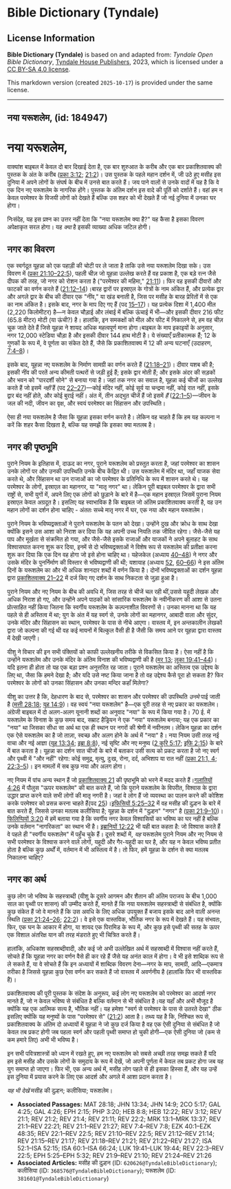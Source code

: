 # Bible Dictionary (Tyndale)

## License Information

**Bible Dictionary (Tyndale)** is based on and adapted from: _Tyndale Open Bible Dictionary_, [Tyndale House Publishers](https://tyndaleopenresources.com/), 2023, which is licensed under a [CC BY-SA 4.0 license](https://creativecommons.org/licenses/by-sa/4.0/legalcode.en).

This markdown version (created `2025-10-17`) is provided under the same license.



--------------------------------

## नया यरूशलेम, (id: 184947)

नया यरूशलेम,
============

वाक्यांश बाइबल में केवल दो बार दिखाई देता है, एक बार शुरुआत के करीब और एक बार प्रकाशितवाक्य की पुस्तक के अंत के करीब ([प्रका 3:12](https://ref.ly/Rev3:12); [21:2](https://ref.ly/Rev21:2))। उस पुस्तक के पहले महान दर्शन में, जी उठे हुए मसीह इस दुनिया में अपने लोगों के संघर्ष के बीच में उनसे बात करते हैं। जय पाने वालों से उनके वादों में यह है कि वे एक दिन नए यरूशलेम के नागरिक होंगे। पुस्तक के अंतिम दर्शन इस वादे की पूर्ति को दर्शाते हैं। वहां हम न केवल परमेश्वर के विजयी लोगों को देखते हैं बल्कि उस शहर को भी देखते हैं जो नई दुनिया में उनका घर होगा।

निःसंदेह, यह इस प्रश्न का उत्तर नहीं देता कि "नया यरूशलेम क्या है?" यह कैसा है इसका विवरण अपेक्षाकृत सरल होगा। यह *क्या* है इसकी व्याख्या अधिक जटिल होगी।

नगर का विवरण
------------

एक स्वर्गदूत यूहन्ना को एक पहाड़ी की चोटी पर ले जाता है ताकि उसे नया यरूशलेम दिखा सके। उस विवरण में ([प्रका 21:10–22:5](https://ref.ly/Rev21:10-Rev22:5)), पहली चीज़ जो यूहन्ना उल्लेख करते हैं वह प्रकाश है, एक बड़े रत्न जैसे दीपक की तरह, जो नगर को रोशन करता है ("परमेश्वर की महिमा," [21:11](https://ref.ly/Rev21:11))। फिर वह इसकी दीवारों और फाटकों का वर्णन करते हैं ([21:12–14](https://ref.ly/Rev21:12-Rev21:14))।बारह द्वारों पर इस्राएल के गोत्रों के नाम अंकित हैं, और प्रत्येक द्वार और अगले द्वार के बीच की दीवार एक "नींव," या खंड बनाती है, जिस पर मसीह के बारह प्रेरितों में से एक का नाम अंकित है। इसके बाद, नगर के माप दिए गए हैं (पद [15–17](https://ref.ly/Rev21:15-Rev21:17))। यह प्रत्येक दिशा में 1,400 मील (2,220 किलोमीटर) है—न केवल चौड़ाई और लंबाई में बल्कि ऊंचाई में भी—और इसकी दीवार 216 फीट (65\.8 मीटर) मोटी (या ऊंची?) है। हालांकि, इन समकक्षों को मील और फीट में निकालने से, हम वह चीज़ चूक जाते देते हैं जिसे यूहन्ना ने शायद अधिक महत्वपूर्ण माना होगा।बाइबल के माप इकाइयों के अनुसार, नगर 12,000 स्टेडिया चौड़ा है और इसकी दीवार 144 हाथ मोटी है। ये संख्याएँ प्रतीकात्मक हैं; 12 के गुणकों के रूप में, वे पूर्णता का संकेत देते हैं, जैसे कि प्रकाशितवाक्य में 12 की अन्य घटनाएँ (उदाहरण, [7:4–8](https://ref.ly/Rev7:4-Rev7:8))।

इसके बाद, यूहन्ना नए यरूशलेम के निर्माण सामग्री का वर्णन करते हैं ([21:18–21](https://ref.ly/Rev21:18-Rev21:21))। दीवार यशब की है; इसकी नींव की परतें अन्य कीमती पत्थरों से जड़ी हुई हैं; इसके द्वार मोती हैं; और इसके अंदर की सड़कों और भवन को "पारदर्शी सोने" से बनाया गया है। जहां तक नगर का सवाल है, यूहन्ना कई चीजों का उल्लेख करते हैं जो इसमें *नहीं* हैं (पद [22–27](https://ref.ly/Rev21:22-Rev21:27))—कोई मंदिर नहीं, कोई सूर्य या चन्द्रमा नहीं, कोई रात नहीं, इसके द्वार बंद नहीं होते, और कोई बुराई नहीं। अंत में, तीन अद्भुत चीजें हैं जो इसमें *हैं*  ([22:1–5](https://ref.ly/Rev22:1-Rev22:5))—जीवन के जल की नदी, जीवन का वृक्ष, और स्वयं परमेश्वर का सिंहासन और उपस्थिति।  
  
ऐसा ही नया यरूशलेम है जैसा कि यूहन्ना इसका वर्णन करते है। लेकिन वह चाहते हैं कि हम यह कल्पना न करें कि शहर कैसा दिखता है, बल्कि यह समझें कि इसका क्या मतलब है।

नगर की पृष्ठभूमि
----------------

पुराने नियम के इतिहास में, दाऊद का नगर, पुराने यरूशलेम को प्रस्तुत करता है, जहां परमेश्वर का शासन उनके लोगों पर और उनकी उपस्थिति उनके बीच केंद्रित थी। उस यरूशलेम में मंदिर था, जहाँ याजक सेवा करते थे, और सिंहासन था उन राजाओं का जो परमेश्वर के प्रतिनिधि के रूप में शासन करते थे। यह परमेश्वर के लोगों, इस्राएल का महानगर, या "मातृ नगर" था। लेकिन पूरी बाइबल परमेश्वर के द्वारा सभी राष्ट्रों से, सभी युगों में, अपने लिए एक लोगों को छुड़ाने के बारे में है—एक महान इस्राएल जिसमें पुराना नियम इस्राएल केवल अग्रदूत है। इसलिए यह स्वाभाविक है कि बाइबल जो अंतिम प्रकाशितवाक्य करती है, वह उन महान लोगों का दर्शन होना चाहिए \- अंततः सच्चे मातृ नगर में घर, एक नया और महान यरूशलेम।

पुराने नियम के भविष्यद्वक्ताओं ने पुराने यरूशलेम के पतन को देखा। उन्होंने दुख और क्रोध के साथ देखा क्योंकि इसने उस आशा को निराश कर दिया कि यह अपनी उच्च नियति तक जीवित रहेगा। जैसे\-जैसे यह पाप और मूर्खता से संक्रमित हो गया, और जैसे\-जैसे इसके राजाओं और याजकों ने अपने बुलाहट के साथ विश्वासघात करना शुरू कर दिया, इनमें से दो भविष्यद्वक्ताओं ने विशेष रूप से यरूशलेम की प्रतीक्षा करना शुरू कर दिया कि एक दिन वह होगा जो इसे होना चाहिए था। यहेजकेल (अध्याय [40–48](https://ref.ly/Ezek40:1-Ezek48:35)) ने नगर और उसके मंदिर के पुनर्निर्माण की विस्तार से भविष्यद्वाणी की थी; यशायाह (अध्याय [52](https://ref.ly/Isa52:1-Isa52:15), [60–66](https://ref.ly/Isa60:1-Isa66:24)) ने इस अंतिम दिनों के यरूशलेम का और भी अधिक शानदार शब्दों में वर्णन किया है। दोनों भविष्यद्वक्ताओं का दर्शन यूहन्ना द्वारा [प्रकाशितवाक्य 21–22](https://ref.ly/Rev21:1-Rev22:21) में दर्ज किए गए दर्शन के साथ निकटता से जुड़ा हुआ है।

पुराने नियम और नए नियम के बीच की अवधि में, जिस तरह से चीजें चल रही थीं,उससे यहूदी लेखक और अधिक निराश हो गए, और उन्होंने अपने पाठकों को सांसारिक यरूशलेम के नवीनीकरण की आशा से उतना प्रोत्साहित नहीं किया जितना कि स्वर्गीय यरूशलेम के कल्पनाशील विवरणों से। उनका मानना ​​था कि यह पहले से ही अस्तित्व में था; युग के अंत में यह स्वर्ग से, उनके लोगों का महानगर, आबादी वाला और सुंदर, उनके मंदिर और सिंहासन का स्थान, परमेश्वर के पास से नीचे आएगा। वास्तव में, इन अन्तकालीन लेखकों द्वारा जो कल्पना की गई थी वह कई मायनों में बिल्कुल वैसी ही है जैसी कि समय आने पर यूहन्ना द्वारा वास्तव में देखी जाएगी।

यीशु ने विचार की इन सभी पंक्तियों को काफी उल्लेखनीय तरीके से विकसित किया है। ऐसा नहीं है कि उन्होंने यरूशलेम और उनके मंदिर के अंतिम विनाश की भविष्यद्वाणी की है ([मर 13](https://ref.ly/Mark13:1-Mark13:37); [लूका 19:41–44](https://ref.ly/Luke19:41-Luke19:44))। यदि इतना ही होता तो यह एक बड़ा प्रश्न अनुत्तरित रह जाता। पुराने यरूशलेम का अस्तित्व एक उद्देश्य के लिए था, जैसा कि हमने देखा है; और यदि उसे नष्ट किया जाना है तो वह उद्देश्य कैसे पूरा हो सकता है? फिर परमेश्वर के लोगों को उनका सिंहासन और उनका मन्दिर कहाँ मिलेगा?

यीशु का उत्तर है कि, देहधारण के बाद से, परमेश्वर का शासन और परमेश्वर की उपस्थिति *उनमे* पाई जाती है ([मत्ती 28:18](https://ref.ly/Matt28:18); [यूह 14:9](https://ref.ly/John14:9))। वह स्वयं "नया यरूशलेम" है—एक पूरी तरह से नए प्रकार का यरूशलेम। अंग्रेजी बाइबल में दो अलग\-अलग यूनानी शब्दों का अनुवाद "नया" के रूप में किया गया है। 70 ई. में यरूशलेम के विनाश के कुछ समय बाद, सम्राट हैड्रियन ने एक "नया" यरूशलेम बनाया; यह एक प्रकार का "नया" था जिसका सीधा सा अर्थ था एक ही स्थान पर नगरों की श्रेणी में नवीनतम। लेकिन यूहन्ना का दर्शन एक ऐसे यरूशलेम का है जो ताज़ा, स्वच्छ और अलग होने के अर्थ में "नया" है। नया नियम उसी तरह नई वाचा और नई आज्ञा ([यूह 13:34](https://ref.ly/John13:34); [इब्रा 8:8](https://ref.ly/Heb8:8)), नई सृष्टि और नए मनुष्य ([2 कुरि 5:17](https://ref.ly/2Cor5:17); [इफि 2:15](https://ref.ly/Eph2:15)) के बारे में बात करता है। यूहन्ना का दर्शन सात चीजों के बारे में बताकर उसी सत्य को प्रकट करता है जो नए स्वर्ग और पृथ्वी में "और नहीं" रहेगा: कोई समुद्र, मृत्यु, दुःख, रोना, दर्द, अभिशाप या रात नहीं ([प्रका 21:1, 4](https://ref.ly/Rev21:1); [22:3–5](https://ref.ly/Rev22:3-Rev22:5))। इन मामलों में सब कुछ नया और अलग होगा।

नए नियम में पांच अन्य स्थान हैं जो [प्रकाशितवाक्य 21](https://ref.ly/Rev21:1-Rev21:27) की पृष्ठभूमि को भरने में मदद करते हैं।[गलातियों 4:26](https://ref.ly/Gal4:26) में पौलुस "ऊपर यरूशलेम" की बात करते हैं, जो कि पुराने यरूशलेम के विपरीत, विश्वास के द्वारा उद्धार प्राप्त करने वाले सभी लोगों की मातृ नगरी है। जहां वे लोग हैं जो व्यवस्था का पालन करने की कोशिश करके परमेश्वर को प्रसन्न करना चाहते हैं(पद [25](https://ref.ly/Gal4:25))।[इफिसियों 5:25–32](https://ref.ly/Eph5:25-Eph5:32) में वह मसीह की दुल्हन के बारे में बात करते हैं, जिससे उनका मतलब कलीसिया है; यूहन्ना के दर्शन में "दुल्हन" "नगर" है ([प्रका 21:9–10](https://ref.ly/Rev21:9-Rev21:10))।[फिलिप्पियों 3:20](https://ref.ly/Phil3:20) में हमें बताया गया है कि स्वर्गीय नगर केवल विश्वासियों का भविष्य का घर नहीं है बल्कि उनके वर्तमान "नागरिकता" का स्थान भी है। [इब्रानियों 12:22](https://ref.ly/Heb12:22) भी यही बात कहता है: जो विश्वास करते हैं वे पहले ही "स्वर्गीय यरूशलेम" में पहुँच चुके हैं। दूसरे शब्दों में, *यह* यरूशलेम पुराने नियम और नए नियम से सभी परमेश्वर के विश्वास करने वाले लोगों, यहूदी और गैर\-यहूदी का घर है, और यह न केवल भविष्य प्रतीत होता है बल्कि कुछ अर्थों में, वर्तमान में भी अस्तित्व में है। तो फिर, हमें यूहन्ना के दर्शन से क्या मतलब निकालना चाहिए?

नगर का अर्थ
-----------

कुछ लोग जो भविष्य के सहस्त्राब्दी (यीशु के दूसरे आगमन और शैतान की अंतिम पराजय के बीच 1,000 साल का पृथ्वी पर शासन) की उम्मीद करते हैं, मानते हैं कि नया यरूशलेम सहस्त्राब्दी से संबंधित है, क्योंकि कुछ संकेत हैं जो वे मानते हैं कि उस अवधि के लिए अधिक उपयुक्त हैं बजाय इसके बाद आने वाली अनन्त स्थिति ([प्रका 21:24–26](https://ref.ly/Rev21:24-Rev21:26); [22:2](https://ref.ly/Rev22:2))। वे इसे एक वास्तविक, भौतिक नगर के रूप में देखते हैं। यह संभवतः, फिर, एक घन के आकार में होगा, या शायद एक पिरामिड के रूप में, और कुछ इसे पृथ्वी की सतह के ऊपर एक विशाल अंतरिक्ष यान की तरह मंडराते हुए भी चित्रित करते हैं।

हालांकि, अधिकांश सहस्राब्दीवादी, और कई जो अभी उल्लेखित अर्थ में सहस्राब्दी में विश्वास नहीं करते हैं, सोचते हैं कि यूहन्ना नगर का वर्णन वैसे ही कर रहे हैं जैसे यह अनंत काल में होगा। वे भी इसे शाब्दिक रूप से ले सकते हैं, या वे सोचते हैं कि इन अध्यायों में शाब्दिक विवरण देना—नगर के माप, सामग्री, आदि—एकमात्र तरीका है जिससे यूहन्ना कुछ ऐसा वर्णन कर सकते हैं जो वास्तव में अवर्णनीय है (हालांकि फिर भी वास्तविक है)।

प्रकाशितवाक्य की पूरी पुस्तक के संदेश के अनुरूप, कई लोग नए यरूशलेम को परमेश्वर का आदर्श नगर मानते हैं, जो न केवल भविष्य से संबंधित है बल्कि वर्तमान से भी संबंधित है।यह यहाँ और अभी मौजूद है क्योंकि यह एक आत्मिक सत्य है, भौतिक नहीं। यह हमेशा "स्वर्ग से परमेश्वर के पास से उतरते देखा" ठीक इसलिए क्योंकि यह मनुष्यों के पास "परमेश्वर से" ([21:2](https://ref.ly/Rev21:2)) आता है। तथ्य यह है कि, निश्चित रूप से, प्रकाशितवाक्य के अंतिम दो अध्यायों में यूहन्ना ने जो कुछ दर्ज किया है वह एक ऐसी दुनिया से संबंधित है जो केवल तब प्रकट होगी जब पहला स्वर्ग और पहली पृथ्वी समाप्त हो चुकी होगी—एक ऐसी दुनिया जो (कम से कम हमारे लिए) अभी भी भविष्य है। 

इन सभी पवित्रशास्त्रों को ध्यान में रखते हुए, हम नए यरूशलेम को सबसे अच्छी तरह समझ सकते हैं यदि हम इसे मसीह और उसके लोगों के समुदाय के रूप में देखें, जो अपनी पूर्णता में केवल तब प्रकट होगा जब यह युग समाप्त हो जाएगा। फिर भी, एक अन्य अर्थ में, मसीह लोग पहले से ही इसका हिस्सा हैं, और यह उन्हें इस दुनिया में प्रयास करने के लिए एक आदर्श और अगले में आशा प्रदान करता है।

*यह भी देखें* मसीह की दुल्हन; कलीसिया; यरूशलेम।

* **Associated Passages:** MAT 28:18; JHN 13:34; JHN 14:9; 2CO 5:17; GAL 4:25; GAL 4:26; EPH 2:15; PHP 3:20; HEB 8:8; HEB 12:22; REV 3:12; REV 21:1; REV 21:2; REV 21:4; REV 21:11; REV 22:2; MRK 13:1–MRK 13:37; REV 21:1–REV 22:21; REV 21:1–REV 21:27; REV 7:4–REV 7:8; EZK 40:1–EZK 48:35; REV 22:1–REV 22:5; REV 21:10–REV 22:5; REV 21:12–REV 21:14; REV 21:15–REV 21:17; REV 21:18–REV 21:21; REV 21:22–REV 21:27; ISA 52:1–ISA 52:15; ISA 60:1–ISA 66:24; LUK 19:41–LUK 19:44; REV 22:3–REV 22:5; EPH 5:25–EPH 5:32; REV 21:9–REV 21:10; REV 21:24–REV 21:26
* **Associated Articles:** मसीह की दुल्हन (ID: `620626@TyndaleBibleDictionary`); कलीसिया (ID: `368576@TyndaleBibleDictionary`); यरूशलेम (ID: `381601@TyndaleBibleDictionary`)


